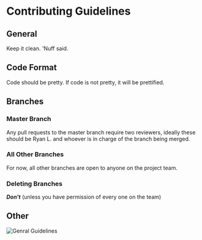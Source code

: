 # Contributing Guidelines

## General
Keep it clean. 'Nuff said.

## Code Format
Code should be pretty. If code is not pretty, it will be prettified.

## Branches

### Master Branch
Any pull requests to the master branch require two reviewers, ideally these should
  be Ryan L. and whoever is in charge of the branch being merged.

### All Other Branches
For now, all other branches are open to anyone on the project team.

### Deleting Branches
_**Don't**_ (unless you have permission of every one on the team)

## Other
![Genral Guidelines](https://imgs.xkcd.com/comics/git.png "If that doesn't fix it, git.txt contains the phone number of a friend of mine who understands git. Just wait through a few minutes of 'It's really pretty simple, just think of branches as...' and eventually you'll learn the commands that will fix everything.")
